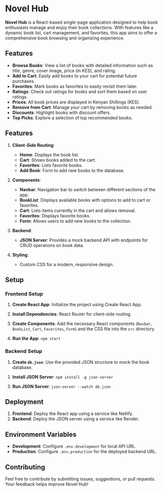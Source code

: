 # Novel Hub

**Novel Hub** is a React-based single-page application designed to help book enthusiasts manage and enjoy their book collections. With features like a dynamic book list, cart management, and favorites, this app aims to offer a comprehensive book browsing and organizing experience.

## Features

-   **Browse Books**: View a list of books with detailed information such as title, genre, cover image, price (in KES), and rating.
-   **Add to Cart**: Easily add books to your cart for potential future purchases.
-   **Favorites**: Mark books as favorites to easily revisit them later.
-   **Ratings**: Check out ratings for books and sort them based on user ratings.
-   **Prices**: All book prices are displayed in Kenyan Shillings (KES).
-   **Remove from Cart**: Manage your cart by removing books as needed.
-   **Discounts**: Highlight books with discount offers.
-   **Top Picks**: Explore a selection of top recommended books.

## Features

1.  **Client-Side Routing**:
    
    -   **Home**: Displays the book list.
    -   **Cart**: Shows books added to the cart.
    -   **Favorites**: Lists favorite books.
    -   **Add Book**: Form to add new books to the database.
2.  **Components**:
    
    -   **Navbar**: Navigation bar to switch between different sections of the app.
    -   **BookList**: Displays available books with options to add to cart or favorites.
    -   **Cart**: Lists items currently in the cart and allows removal.
    -   **Favorites**: Displays favorite books.
    -   **Form**: Allows users to add new books to the collection.
3.  **Backend**:
    
    -   **JSON Server**: Provides a mock backend API with endpoints for CRUD operations on book data.
4.  **Styling**:
    
    -   Custom CSS for a modern, responsive design.

## Setup

### Frontend Setup

1.  **Create React App**: Initialize the project using Create React App.
    
2.  **Install Dependencies**: React Router for client-side routing.
              
3.  **Create Components**: Add the necessary React components (`Navbar`, `BookList`, `Cart`, `Favorites`, `Form`) and the CSS file into the `src` directory.
    
4.  **Run the App**: `npm start` 
    

### Backend Setup

1.  **Create `db.json`**: Use the provided JSON structure to mock the book database.
    
2.  **Install JSON Server**: `npm install -g json-server` 
    
3.  **Run JSON Server**: `json-server --watch db.json` 
    

## Deployment

1.  **Frontend**: Deploy the React app using a service like Netlify.
2.  **Backend**: Deploy the JSON server using a service like Render.

## Environment Variables

-   **Development**: Configure `.env.development` for local API URL.
-   **Production**: Configure `.env.production` for the deployed backend URL.

## Contributing

Feel free to contribute by submitting issues, suggestions, or pull requests. Your feedback helps improve Novel Hub!
